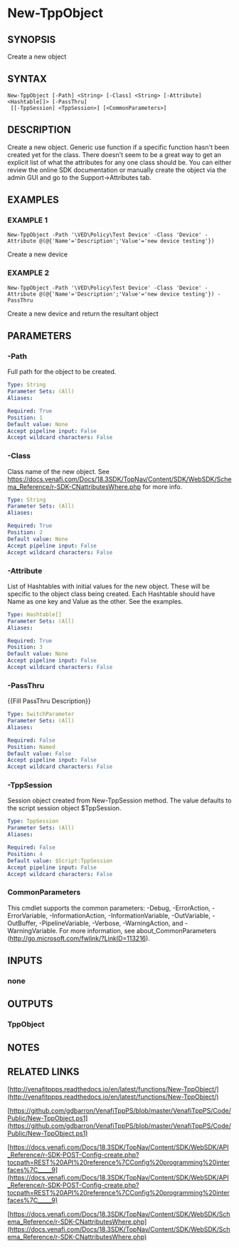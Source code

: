 # New-TppObject

## SYNOPSIS
Create a new object

## SYNTAX

```
New-TppObject [-Path] <String> [-Class] <String> [-Attribute] <Hashtable[]> [-PassThru]
 [[-TppSession] <TppSession>] [<CommonParameters>]
```

## DESCRIPTION
Create a new object. 
Generic use function if a specific function hasn't been created yet for the class.
There doesn't seem to be a great way to get an explicit list of what the attributes for any one class should be.
You can either review the online SDK documentation or manually create the object via the admin GUI and
go to the Support-\>Attributes tab.

## EXAMPLES

### EXAMPLE 1
```
New-TppObject -Path '\VED\Policy\Test Device' -Class 'Device' -Attribute @(@{'Name'='Description';'Value'='new device testing'})
```

Create a new device

### EXAMPLE 2
```
New-TppObject -Path '\VED\Policy\Test Device' -Class 'Device' -Attribute @(@{'Name'='Description';'Value'='new device testing'}) -PassThru
```

Create a new device and return the resultant object

## PARAMETERS

### -Path
Full path for the object to be created.

```yaml
Type: String
Parameter Sets: (All)
Aliases:

Required: True
Position: 1
Default value: None
Accept pipeline input: False
Accept wildcard characters: False
```

### -Class
Class name of the new object.
See https://docs.venafi.com/Docs/18.3SDK/TopNav/Content/SDK/WebSDK/Schema_Reference/r-SDK-CNattributesWhere.php for more info.

```yaml
Type: String
Parameter Sets: (All)
Aliases:

Required: True
Position: 2
Default value: None
Accept pipeline input: False
Accept wildcard characters: False
```

### -Attribute
List of Hashtables with initial values for the new object.
These will be specific to the object class being created.
Each Hashtable should have Name as one key and Value as the other.
See the examples.

```yaml
Type: Hashtable[]
Parameter Sets: (All)
Aliases:

Required: True
Position: 3
Default value: None
Accept pipeline input: False
Accept wildcard characters: False
```

### -PassThru
{{Fill PassThru Description}}

```yaml
Type: SwitchParameter
Parameter Sets: (All)
Aliases:

Required: False
Position: Named
Default value: False
Accept pipeline input: False
Accept wildcard characters: False
```

### -TppSession
Session object created from New-TppSession method. 
The value defaults to the script session object $TppSession.

```yaml
Type: TppSession
Parameter Sets: (All)
Aliases:

Required: False
Position: 4
Default value: $Script:TppSession
Accept pipeline input: False
Accept wildcard characters: False
```

### CommonParameters
This cmdlet supports the common parameters: -Debug, -ErrorAction, -ErrorVariable, -InformationAction, -InformationVariable, -OutVariable, -OutBuffer, -PipelineVariable, -Verbose, -WarningAction, and -WarningVariable.
For more information, see about_CommonParameters (http://go.microsoft.com/fwlink/?LinkID=113216).

## INPUTS

### none
## OUTPUTS

### TppObject
## NOTES

## RELATED LINKS

[http://venafitppps.readthedocs.io/en/latest/functions/New-TppObject/](http://venafitppps.readthedocs.io/en/latest/functions/New-TppObject/)

[https://github.com/gdbarron/VenafiTppPS/blob/master/VenafiTppPS/Code/Public/New-TppObject.ps1](https://github.com/gdbarron/VenafiTppPS/blob/master/VenafiTppPS/Code/Public/New-TppObject.ps1)

[https://docs.venafi.com/Docs/18.3SDK/TopNav/Content/SDK/WebSDK/API_Reference/r-SDK-POST-Config-create.php?tocpath=REST%20API%20reference%7CConfig%20programming%20interfaces%7C_____9](https://docs.venafi.com/Docs/18.3SDK/TopNav/Content/SDK/WebSDK/API_Reference/r-SDK-POST-Config-create.php?tocpath=REST%20API%20reference%7CConfig%20programming%20interfaces%7C_____9)

[https://docs.venafi.com/Docs/18.3SDK/TopNav/Content/SDK/WebSDK/Schema_Reference/r-SDK-CNattributesWhere.php](https://docs.venafi.com/Docs/18.3SDK/TopNav/Content/SDK/WebSDK/Schema_Reference/r-SDK-CNattributesWhere.php)

